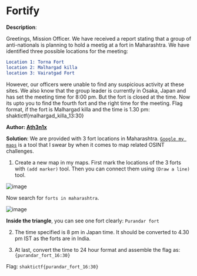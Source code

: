 # Fortify

**Description**:  

Greetings, Mission Officer. We have received a report stating that a group of anti-nationals is planning to hold a meetig at a fort in Maharashtra. We have identified three possible locations for the meeting:

```cmake
Location 1: Torna Fort
location 2: Malhargad killa
location 3: Vairatgad Fort
```

However, our officers were unable to find any suspicious activity at these sites. We also know that the group leader is currently in Osaka, Japan and has set the meeting time for 8:00 pm.
But the fort is closed at the time. Now its upto you to find the fourth fort and the right time for the meeting.
Flag format, if the fort is Malhargad killa and the time is 1.30 pm: shaktictf{malhargad_killa_13:30}

**Author:  [Ath3n1x](https://twitter.com/Ath3n1x)**

**Solution**: 
We are provided with 3 fort locations in Maharashtra. [`Google my maps`](https://www.google.com/maps/d/u/0/) is a tool that I swear by when it comes to map related OSINT challenges. 

1. Create a new map in my maps. First mark the locations of the 3 forts with ``(add marker)`` tool. Then you can connect them using ``(Draw a line)`` tool.


![image](https://github.com/Ath3n1x/CTF-Write-ups/blob/master/docs/ShaktiCTF24/osint/uploads/forts.png?raw=true)



Now search for `forts in maharashtra`.

![image](https://github.com/Ath3n1x/CTF-Write-ups/blob/master/docs/ShaktiCTF24/osint/uploads/forts_mapped.png?raw=true)


**Inside the triangle**, you can see one fort clearly: `Purandar fort`

2. The time specified is 8 pm in Japan time. It should be converted to 4.30 pm IST as the forts are in India.

3. At last, convert the time to 24 hour format and assemble the flag as: `{purandar_fort_16:30}`

Flag: `shaktictf{purandar_fort_16:30}` 
